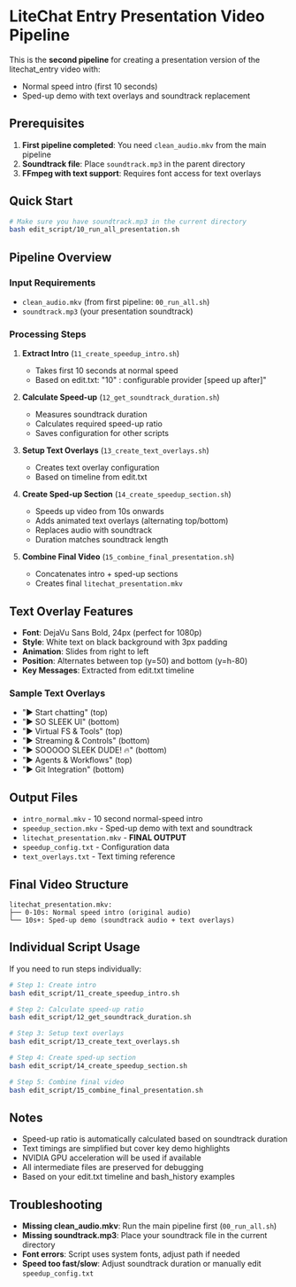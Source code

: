 # LiteChat Entry Presentation Video Pipeline

This is the **second pipeline** for creating a presentation version of the litechat_entry video with:
- Normal speed intro (first 10 seconds)
- Sped-up demo with text overlays and soundtrack replacement

## Prerequisites

1. **First pipeline completed**: You need `clean_audio.mkv` from the main pipeline
2. **Soundtrack file**: Place `soundtrack.mp3` in the parent directory
3. **FFmpeg with text support**: Requires font access for text overlays

## Quick Start

```bash
# Make sure you have soundtrack.mp3 in the current directory
bash edit_script/10_run_all_presentation.sh
```

## Pipeline Overview

### Input Requirements
- `clean_audio.mkv` (from first pipeline: `00_run_all.sh`)
- `soundtrack.mp3` (your presentation soundtrack)

### Processing Steps

1. **Extract Intro** (`11_create_speedup_intro.sh`)
   - Takes first 10 seconds at normal speed
   - Based on edit.txt: "10" : configurable provider [speed up after]"

2. **Calculate Speed-up** (`12_get_soundtrack_duration.sh`)
   - Measures soundtrack duration
   - Calculates required speed-up ratio
   - Saves configuration for other scripts

3. **Setup Text Overlays** (`13_create_text_overlays.sh`)
   - Creates text overlay configuration
   - Based on timeline from edit.txt

4. **Create Sped-up Section** (`14_create_speedup_section.sh`)
   - Speeds up video from 10s onwards
   - Adds animated text overlays (alternating top/bottom)
   - Replaces audio with soundtrack
   - Duration matches soundtrack length

5. **Combine Final Video** (`15_combine_final_presentation.sh`)
   - Concatenates intro + sped-up sections
   - Creates final `litechat_presentation.mkv`

## Text Overlay Features

- **Font**: DejaVu Sans Bold, 24px (perfect for 1080p)
- **Style**: White text on black background with 3px padding
- **Animation**: Slides from right to left
- **Position**: Alternates between top (y=50) and bottom (y=h-80)
- **Key Messages**: Extracted from edit.txt timeline

### Sample Text Overlays
- "▶ Start chatting" (top)
- "▶ SO SLEEK UI" (bottom)  
- "▶ Virtual FS & Tools" (top)
- "▶ Streaming & Controls" (bottom)
- "▶ SOOOOO SLEEK DUDE! 🔥" (bottom)
- "▶ Agents & Workflows" (top)
- "▶ Git Integration" (bottom)

## Output Files

- `intro_normal.mkv` - 10 second normal-speed intro
- `speedup_section.mkv` - Sped-up demo with text and soundtrack
- `litechat_presentation.mkv` - **FINAL OUTPUT**
- `speedup_config.txt` - Configuration data
- `text_overlays.txt` - Text timing reference

## Final Video Structure

```
litechat_presentation.mkv:
├── 0-10s: Normal speed intro (original audio)
└── 10s+: Sped-up demo (soundtrack audio + text overlays)
```

## Individual Script Usage

If you need to run steps individually:

```bash
# Step 1: Create intro
bash edit_script/11_create_speedup_intro.sh

# Step 2: Calculate speed-up ratio  
bash edit_script/12_get_soundtrack_duration.sh

# Step 3: Setup text overlays
bash edit_script/13_create_text_overlays.sh

# Step 4: Create sped-up section
bash edit_script/14_create_speedup_section.sh

# Step 5: Combine final video
bash edit_script/15_combine_final_presentation.sh
```

## Notes

- Speed-up ratio is automatically calculated based on soundtrack duration
- Text timings are simplified but cover key demo highlights
- NVIDIA GPU acceleration will be used if available
- All intermediate files are preserved for debugging
- Based on your edit.txt timeline and bash_history examples

## Troubleshooting

- **Missing clean_audio.mkv**: Run the main pipeline first (`00_run_all.sh`)
- **Missing soundtrack.mp3**: Place your soundtrack file in the current directory
- **Font errors**: Script uses system fonts, adjust path if needed
- **Speed too fast/slow**: Adjust soundtrack duration or manually edit `speedup_config.txt` 